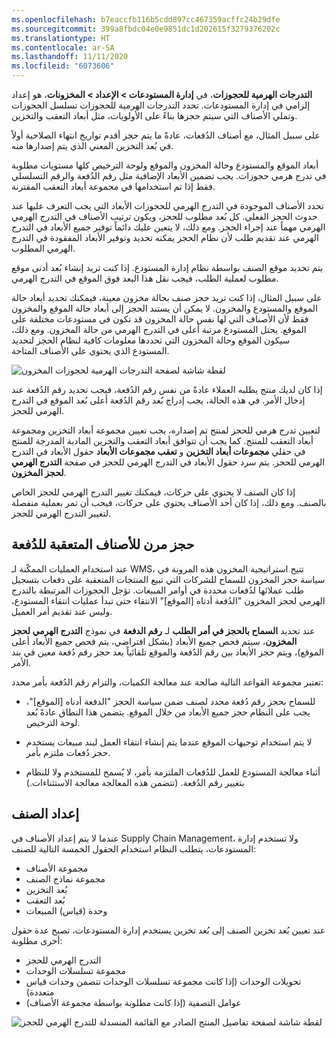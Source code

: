```yaml
---
ms.openlocfilehash: b7eaccfb116b5cdd897cc467359acffc24b29dfe
ms.sourcegitcommit: 399a8fbdc04e0e9851dc1d202615f3279376202c
ms.translationtype: HT
ms.contentlocale: ar-SA
ms.lasthandoff: 11/11/2020
ms.locfileid: "6073606"
---
```

**التدرجات الهرمية للحجوزات**، في **إدارة المستودعات > الإعداد > المخزونات**، هو إعداد إلزامي في إدارة المستودعات. تحدد التدرجات الهرمية للحجوزات تسلسل الحجوزات وتملي الأصناف التي سيتم حجزها بناءً على الأولويات، مثل أبعاد التعقب والتخزين. 

على سبيل المثال، مع أصناف الدُفعات، عادةً ما يتم حجز أقدم تواريخ انتهاء الصلاحية أولاً في بُعد التخزين المعني الذي يتم إصدارها منه.

أبعاد الموقع والمستودع وحالة المخزون والموقع ولوحة الترخيص كلها مستويات مطلوبة في تدرج هرمي حجوزات. يجب تضمين الأبعاد الإضافية مثل رقم الدُفعة والرقم التسلسلي فقط إذا تم استخدامها في مجموعة أبعاد التعقب المقترنة.

تحدد الأصناف الموجودة في التدرج الهرمي للحجوزات الأبعاد التي يجب التعرف عليها عند حدوث الحجز الفعلي. كل بُعد مطلوب للحجز، ويكون ترتيب الأصناف في التدرج الهرمي الهرمي مهماً عند إجراء الحجز. ومع ذلك، لا يتعين عليك دائماً توفير جميع الأبعاد في التدرج الهرمي عند تقديم طلب لأن نظام الحجز يمكنه تحديد وتوفير الأبعاد المفقودة في التدرج الهرمي المطلوب.

يتم تحديد موقع الصنف بواسطة نظام إدارة المستودع. إذا كنت تريد إنشاء بُعد أدنى موقع مطلوب لعملية الطلب، فيجب نقل هذا البعد فوق الموقع في التدرج الهرمي.

على سبيل المثال، إذا كنت تريد حجز صنف بحالة مخزون معينة، فيمكنك تحديد أبعاد حالة الموقع والمستودع والمخزون. لا يمكن أن يستند الحجز إلى أبعاد حالة الموقع والمخزون فقط لأن الأصناف التي لها نفس حالة المخزون قد تكون في مستودعات مختلفة على الموقع. يحتل المستودع مرتبة أعلى في التدرج الهرمي من حالة المخزون. ومع ذلك، سيكون الموقع وحالة المخزون التي تحددها معلومات كافية لنظام الحجز لتحديد المستودع الذي يحتوي على الأصناف المتاحة.

![لقطة شاشة لصفحة التدرجات الهرمية لحجوزات المخزون](../media/batch-reservation-hierarchy-ss.png)

إذا كان لديك منتج يطلبه العملاء عادةً من نفس رقم الدُفعة، فيجب تحديد رقم الدُفعة عند إدخال الأمر. في هذه الحالة، يجب إدراج بُعد رقم الدُفعة أعلى بُعد الموقع في التدرج الهرمي للحجز.

لتعيين تدرج هرمي للحجز لمنتج تم إصداره، يجب تعيين مجموعة أبعاد التخزين ومجموعة أبعاد التعقب للمنتج. كما يجب أن تتوافق أبعاد التعقب والتخزين المادية المدرجة للمنتج في حقلي **مجموعات أبعاد التخزين** و **تعقب مجموعات الأبعاد** حقول الأبعاد في التدرج الهرمي للحجز. يتم سرد حقول الأبعاد في التدرج الهرمي للحجز في صفحة **التدرج الهرمي لحجز المخزون**.

إذا كان الصنف لا يحتوي على حركات، فيمكنك تغيير التدرج الهرمي للحجز الخاص بالصنف. ومع ذلك، إذا كان أحد الأصناف يحتوي على حركات، فيجب أن تمر بعملية منفصلة لتغيير التدرج الهرمي للحجز.

## <a name="flexible-reservation-for-batch-tracked-items"></a>حجز مرن للأصناف المتعقبة للدُفعة
عند استخدام العمليات الممكّنة لـ WMS، تتيح استراتيجية المخزون هذه المرونة في سياسة حجز المخزون للسماح للشركات التي تبيع المنتجات المتعقبة على دفعات بتسجيل طلب عملائها لدُفعات محددة في أوامر المبيعات. تؤجل الحجوزات المرتبطة بالتدرج الهرمي لحجز المخزون "الدُفعة أدناه [الموقع]" الانتقاء حتى تبدأ عمليات انتقاء المستودع، وليس عند تقديم أمر العميل.

عند تحديد **السماح بالحجز في أمر الطلب** لـ **رقم الدفعة** في نموذج **التدرج الهرمي لحجز المخزون**، سيتم فحص جميع الأبعاد (بشكل افتراضي، يتم فحص جميع الأبعاد أعلى الموقع)، ويتم حجز الأبعاد بين رقم الدُفعة والموقع تلقائياً بعد حجز رقم دُفعة معين في بند الأمر.

تعتبر مجموعة القواعد التالية صالحة عند معالجة الكميات، والتزام رقم الدُفعة بأمر محدد:



- للسماح بحجز رقم دُفعة محدد لصنف ضمن سياسة الحجز "الدفعة أدناه [الموقع]"، يجب على النظام حجز جميع الأبعاد من خلال الموقع. يتضمن هذا النطاق عادةً بُعد لوحة الترخيص.



- لا يتم استخدام توجيهات الموقع عندما يتم إنشاء انتقاء العمل لبند مبيعات يستخدم حجز دُفعات ملتزم بأمر.



- أثناء معالجة المستودع للعمل للدُفعات الملتزمة بأمر، لا يُسمح للمستخدم ولا للنظام بتغيير رقم الدُفعة. (تتضمن هذه المعالجة معالجة الاستثناءات.)


## <a name="item-setup"></a>إعداد الصنف 

عندما لا يتم إعداد الأصناف في Supply Chain Management، ولا تستخدم إدارة المستودعات، يتطلب النظام استخدام الحقول الخمسة التالية للصنف:

-   مجموعة الأصناف
-   مجموعة نماذج الصنف
-   بُعد التخزين
-   بُعد التعقب
-   وحدة (قياس) المبيعات

عند تعيين بُعد تخزين الصنف إلى بُعد تخزين يستخدم إدارة المستودعات، تصبح عدة حقول أخرى مطلوبة:

-   التدرج الهرمي للحجز
-   مجموعة تسلسلات الوحدات
-   تحويلات الوحدات (إذا كانت مجموعة تسلسلات الوحدات تتضمن وحدات قياس متعددة)
-   عوامل التصفية (إذا كانت مطلوبة بواسطة مجموعة الأصناف)

![لقطة شاشة لصفحة تفاصيل المنتج الصادر مع القائمة المنسدلة للتدرج الهرمي للحجز](../media/reservation-hierarchy-2.png)
